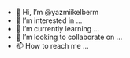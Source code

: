 - 👋 Hi, I’m @yazmiikelberm
- 👀 I’m interested in ...
- 🌱 I’m currently learning ...
- 💞️ I’m looking to collaborate on ...
- 📫 How to reach me ...

<!---
yazmiikelberm/yazmiikelberm is a ✨ special ✨ repository because its `README.md` (this file) appears on your GitHub profile.
You can click the Preview link to take a look at your changes.
--->
